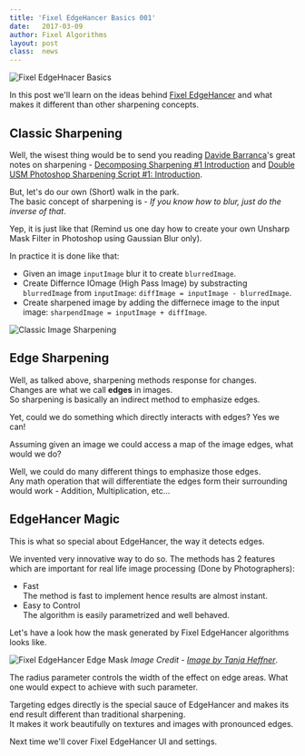 ```yaml
---
title: 'Fixel EdgeHancer Basics 001'
date: 	2017-03-09
author: Fixel Algorithms
layout: post
class:  news
---
```

![Fixel EdgeHnacer Basics][1]

In this post we'll learn on the ideas behind [Fixel EdgeHancer][2] and what makes it different than other sharpening concepts.

## Classic Sharpening

Well, the wisest thing would be to send you reading [Davide Barranca][3]'s great notes on sharpening - [Decomposing Sharpening #1 Introduction][4] and [Double USM Photoshop Sharpening Script #1: Introduction][5].

But, let's do our own (Short) walk in the park.  
The basic concept of sharpening is - *If you know how to blur, just do the inverse of that*.

Yep, it is just like that (Remind us one day how to create your own Unsharp Mask Filter in Photoshop using Gaussian Blur only).

In practice it is done like that:

 *  Given an image `inputImage` blur it to create `blurredImage`.
 *  Create Differnce IOmage (High Pass Image) by substracting `blurredImage` from `inputImage`: `diffImage = inputImage - blurredImage`.
 *  Create sharpened image by adding the differnece image to the input image: `sharpendImage = inputImage + diffImage`.

![Classic Image Sharpening][6]

## Edge Sharpening
Well, as talked above, sharpening methods response for changes.  
Changes are what we call **edges** in images.  
So sharpening is basically an indirect method to emphasize edges.  

Yet, could we do something which directly interacts with edges?   Yes we can!

Assuming given an image we could access a map of the image edges, what would we do?

Well, we could do many different things to emphasize those edges.  
Any math operation that will differentiate the edges form their surrounding would work - Addition, Multiplication, etc...

## EdgeHancer Magic

This is what so special about EdgeHancer, the way it detects edges.

We invented very innovative way to do so.  The methods has 2 features which are important for real life image processing (Done by Photographers):

 *  Fast    
    The method is fast to implement hence results are almost instant.
 *  Easy to Control  
    The algorithm is easily  parametrized and well behaved.

Let's have a look how the mask generated by Fixel EdgeHancer algorithms looks like.

![Fixel EdgeHancer Edge Mask][7]
*Image Credit - [Image by Tanja Heffner][8]*.

The radius parameter controls the width of the effect on edge areas. What one would expect to achieve with such parameter.

Targeting edges directly is the special sauce of EdgeHancer and makes its end result different than traditional sharpening.  
It makes it work beautifully on textures and images with pronounced edges.

Next time we'll cover Fixel EdgeHancer UI and settings.


<!-- This is commented out -->
  [1]: {{site.baseurl}}/news/images/FixelEdgeHancer2/FixelEdgeHancer2Icon150px.png "Fixel EdgeHancer 2"
  [2]: {{site.baseurl}}products/edgehancer/ "Fixel EdgeHancer 2 Product Page"
  [3]: http://www.davidebarranca.com "Davide Barranca - Photoshop, etc."
  [4]: http://www.davidebarranca.com/2012/09/decomposing_sharpening_part_1/ "Decomposing Sharpening #1 Introduction"
  [5]: http://www.davidebarranca.com/2013/01/double-usm-photoshop-sharpening-script-1-introduction/ "Double USM Photoshop Sharpening Script #1: Introduction"
  [6]: {{site.baseurl}}/news/images/FixelEdgeHancer2/SharpeningInputImageAnimated.png "Classic Image Sharpening"
  [7]: {{site.baseurl}}/news/images/FixelEdgeHancer2/EdgeMaskRadiusAnalysisAnimated.png "Fixel EdgeHancer Edge Mask"
  [8]: https://unsplash.com/photos/rNBYe4QlAIQ "Image by Tanja Heffner"
